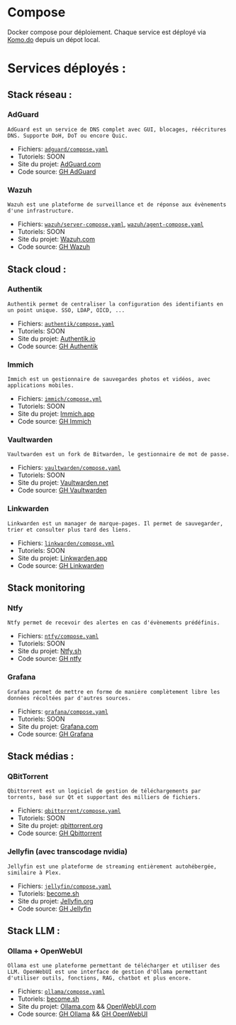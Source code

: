 # Compose

Docker compose pour déploiement. Chaque service est déployé via [Komo.do](https://komo.do/) depuis un dépot local.


# Services déployés :

## Stack réseau :

### AdGuard

    AdGuard est un service de DNS complet avec GUI, blocages, réécritures DNS. Supporte DoH, DoT ou encore Quic.

- Fichiers: [`adguard/compose.yaml`](adguard/compose.yaml)
- Tutoriels: SOON
- Site du projet: [AdGuard.com](https://adguard.com/fr/adguard-home/overview.html)
- Code source: [GH AdGuard](https://github.com/AdguardTeam/AdGuardHome)

### Wazuh

    Wazuh est une plateforme de surveillance et de réponse aux évènements d'une infrastructure.

- Fichiers: [`wazuh/server-compose.yaml`](wazuh/server-compose.yaml), [`wazuh/agent-compose.yaml`](wazuh/agent-compose.yaml)
- Tutoriels: SOON
- Site du projet: [Wazuh.com](https://wazuh.com/)
- Code source: [GH Wazuh](https://github.com/Wazuh/Wazuh)


## Stack cloud :

### Authentik

    Authentik permet de centraliser la configuration des identifiants en un point unique. SSO, LDAP, OICD, ...

- Fichiers: [`authentik/compose.yaml`](authentik/compose.yaml)
- Tutoriels: SOON
- Site du projet: [Authentik.io](https://goauthentik.io/)
- Code source: [GH Authentik](https://github.com/goauthentik/authentik)

### Immich

    Immich est un gestionnaire de sauvegardes photos et vidéos, avec applications mobiles.

- Fichiers: [`immich/compose.yml`](immich/compose.yml)
- Tutoriels: SOON
- Site du projet: [Immich.app](https://immich.app/)
- Code source: [GH Immich](https://github.com/immich-app/immich)

### Vaultwarden

    Vaultwarden est un fork de Bitwarden, le gestionnaire de mot de passe.

- Fichiers: [`vaultwarden/compose.yaml`](vaultwarden/compose.yaml)
- Tutoriels: SOON
- Site du projet: [Vaultwarden.net](https://www.vaultwarden.net/)
- Code source: [GH Vaultwarden](https://github.com/dani-garcia/vaultwarden)

### Linkwarden

    Linkwarden est un manager de marque-pages. Il permet de sauvegarder, trier et consulter plus tard des liens.

- Fichiers: [`linkwarden/compose.yml`](linkwarden/compose.yml)
- Tutoriels: SOON
- Site du projet: [Linkwarden.app](https://linkwarden.app/)
- Code source: [GH Linkwarden](https://github.com/linkwarden/linkwarden)

## Stack monitoring

### Ntfy

    Ntfy permet de recevoir des alertes en cas d'évènements prédéfinis.

- Fichiers: [`ntfy/compose.yaml`](ntfy/compose.yaml)
- Tutoriels: SOON
- Site du projet: [Ntfy.sh](https://ntfy.sh/)
- Code source: [GH ntfy](https://github.com/binwiederhier/ntfy)

### Grafana

    Grafana permet de mettre en forme de manière complètement libre les données récoltées par d'autres sources.

- Fichiers: [`grafana/compose.yaml`](grafana/compose.yaml)
- Tutoriels: SOON
- Site du projet: [Grafana.com](https://grafana.com/)
- Code source: [GH Grafana](https://github.com/grafana/grafana)

## Stack médias :

### QBitTorrent

    Qbittorrent est un logiciel de gestion de téléchargements par torrents, basé sur Qt et supportant des milliers de fichiers.

- Fichiers: [`qbittorrent/compose.yaml`](qbittorrent/compose.yaml)
- Tutoriels: SOON
- Site du projet: [qbittorrent.org](https://www.qbittorrent.org/)
- Code source: [GH Qbittorrent](https://github.com/qbittorrent/qBittorrent/)

### Jellyfin (avec transcodage nvidia)

    Jellyfin est une plateforme de streaming entièrement autohébergée, similaire à Plex.

- Fichiers: [`jellyfin/compose.yaml`](jellyfin/compose.yaml)
- Tutoriels: [become.sh](https://docs.become.sh/services/jellyfin/)
- Site du projet: [Jellyfin.org](https://jellyfin.org/)
- Code source: [GH Jellyfin](https://github.com/jellyfin/jellyfin)

## Stack LLM :

### Ollama + OpenWebUI

    Ollama est une plateforme permettant de télécharger et utiliser des LLM. OpenWebUI est une interface de gestion d'Ollama permettant d'utiliser outils, fonctions, RAG, chatbot et plus encore.

- Fichiers: [`ollama/compose.yaml`](ollama/compose.yaml)
- Tutoriels: [become.sh](https://docs.become.sh/services/ollama/)
- Site du projet: [Ollama.com](https://ollama.com/) && [OpenWebUI.com](https://openwebui.com/)
- Code source: [GH Ollama](https://github.com/ollama/ollama) && [GH OpenWebUI](https://github.com/open-webui/open-webui)